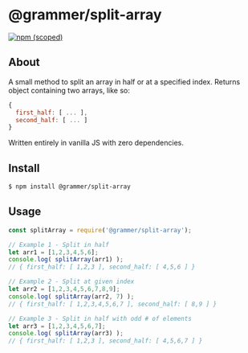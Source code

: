 # @grammer/split-array

<!-- badges -->
[![npm (scoped)](https://img.shields.io/npm/v/@grammer/split-array.svg)](https://github.com/jsdev17/split-array)

<!-- content -->

## About

A small method to split an array in half or at a specified index. Returns object containing two arrays, like so:

```js
{
  first_half: [ ... ],
  second_half: [ ... ]
}
```

Written entirely in vanilla JS with zero dependencies.

## Install

```bash
$ npm install @grammer/split-array
```

## Usage

```js
const splitArray = require('@grammer/split-array');

// Example 1 - Split in half
let arr1 = [1,2,3,4,5,6];
console.log( splitArray(arr1) );
// { first_half: [ 1,2,3 ], second_half: [ 4,5,6 ] }

// Example 2 - Split at given index
let arr2 = [1,2,3,4,5,6,7,8,9];
console.log( splitArray(arr2, 7) );
// { first_half: [ 1,2,3,4,5,6,7 ], second_half: [ 8,9 ] }

// Example 3 - Split in half with odd # of elements
let arr3 = [1,2,3,4,5,6,7];
console.log( splitArray(arr3) );
// { first_half: [ 1,2,3 ], second_half: [ 4,5,6,7 ] }
```

